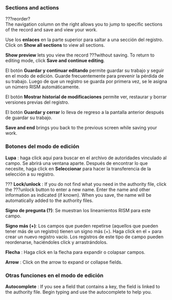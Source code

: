 ### Sections and actions

???reorder?  
The navigation column on the right allows you to jump to specific sections of the record and save and view your work.

Use los  **enlaces**  en la parte superior para saltar a una sección del registro. Click on **Show all sections** to view all sections.

**Show preview** lets you view the record ???without saving. To return to editing mode, click **Save and continue editing**.

El botón  **Guardar y continuar editando**  permite guardar su trabajo y seguir en el modo de edición. Guarde frecuentemente para prevenir la pérdida de su trabajo. Luego de que un registro se guarda por primera vez, se le asigna un número RISM automáticamente.

El botón  **Mostrar historial de modificaciones**  permite ver, restaurar y borrar versiones previas del registro.

El botón  **Guardar y cerrar**  lo lleva de regreso a la pantalla anterior después de guardar su trabajo.

**Save and end** brings you back to the previous screen while saving your work.

### Botones del modo de edición

**Lupa** : haga click aquí para buscar en el archivo de autoridades vinculado al campo. Se abrirá una ventana aparte. Después de encontrar lo que necesite, haga click en  **Seleccionar**  para hacer la transferencia de la selección a su registro.

??? **Lock/unlock** : If you do not find what you need in the authority file, click the ???unlock button to enter a new name. Enter the name and other information as indicated (if known). When you save, the name will be automatically added to the authority files.

**Signo de pregunta (?)**: Se muestran los lineamientos RISM para este campo.

**Signo más (+)**: Los campos que pueden repetirse (aquellos que pueden tener más de un registro) tienen un signo más (+). Haga click en el + para crear un nuevo registro vacío. Los registros de este tipo de campo pueden reordenarse, haciéndoles click y arrastrándolos.

**Flecha** : Haga click en la flecha para expandir o colapsar campos.

**Arrow** : Click on the arrow to expand or collapse fields.

### Otras funciones en el modo de edición

**Autocomplete** : If you see a field that contains a key, the field is linked to the authority file. Begin typing and use the autocomplete to help you.
